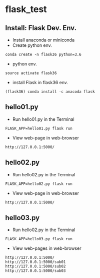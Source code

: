 # flask_test

## Install: Flask Dev. Env.
* Install anaconda or miniconda
* Create python env.
```
conda create -n flask36 python=3.6
```
* python env.
```
source activate flask36
```
* install Flask in flask36 env.
```
(flask36) conda install -c anacoda flask
```

## hello01.py
* Run hello01.py in the Terminal
```
FLASK_APP=hello01.py flask run
```
* View web-page in web-browser
```
http://127.0.0.1:5000/
```

## hello02.py
* Run hello02.py in the Terminal
```
FLASK_APP=hello02.py flask run
```
* View web-page in web-browser
```
http://127.0.0.1:5000/
```

## hello03.py
* Run hello02.py in the Terminal
```
FLASK_APP=hello03.py flask run
```
* View web-pages in web-browser
```
http://127.0.0.1:5000/
http://127.0.0.1:5000/sub01
http://127.0.0.1:5000/sub02
http://127.0.0.1:5000/sub03
```
